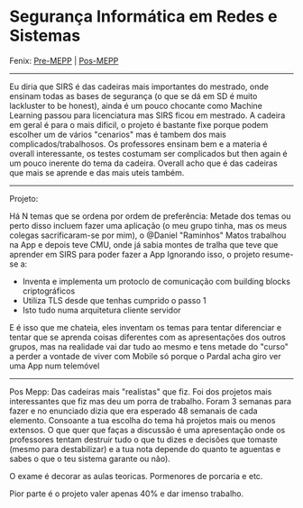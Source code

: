 # Segurança Informática em Redes e Sistemas

Fenix: [Pre-MEPP](https://fenix.tecnico.ulisboa.pt/cursos/meic-a/disciplina-curricular/283003985068051) | [Pos-MEPP](https://fenix.tecnico.ulisboa.pt/cursos/meic-a/disciplina-curricular/564478961778803)

---
Eu diria que SIRS é das cadeiras mais importantes do mestrado, onde ensinam todas as bases de segurança (o que se dá em SD é muito lackluster to be honest), ainda é um pouco chocante como Machine Learning passou para licenciatura mas SIRS ficou em mestrado. A cadeira em geral é para o mais dificil, o projeto é bastante fixe porque podem escolher um de vários "cenarios" mas é tambem dos mais complicados/trabalhosos. Os professores ensinam bem e a materia é overall interessante, os testes costumam ser complicados but then again é um pouco inerente do tema da cadeira. Overall acho que é das cadeiras que mais se aprende e das mais uteis também.

---
Projeto:

Há N temas que se ordena por ordem de preferência:
Metade dos temas ou perto disso incluem fazer uma aplicação (o meu grupo tinha, mas os meus colegas sacrificaram-se por mim), o @Daniel "Raminhos" Matos trabalhou na App e depois teve CMU, onde já sabia montes de tralha que teve que aprender em SIRS para poder fazer a App
Ignorando isso, o projeto resume-se a:
- Inventa e implementa um protoclo de comunicação com building blocks criptográficos
- Utiliza TLS desde que tenhas cumprido o passo 1
- Isto tudo numa arquitetura cliente servidor

E é isso que me chateia, eles inventam os temas para tentar diferenciar e tentar que se aprenda coisas diferentes com as apresentações dos outros grupos, mas na realidade vai dar tudo ao mesmo e tens metade do "curso" a perder a vontade de viver com Mobile só porque o Pardal acha giro ver uma App num telemóvel

---
Pos Mepp:
Das cadeiras mais "realistas" que fiz. Foi dos projetos mais interessantes que fiz mas deu um porra de trabalho. Foram 3 semanas para fazer e no enunciado dizia que era esperado 48 semanais de cada elemento. Consoante a tua escolha do tema há projetos mais ou menos extensos. O que quer que faças a discussão é uma apresentação onde os professores tentam destruir tudo o que tu dizes e decisões que tomaste (mesmo para destabilizar) e a tua nota depende do quanto te aguentas e sabes o que o teu sistema garante ou não).

O exame é decorar as aulas teoricas. Pormenores de porcaria e etc.

Pior parte é o projeto valer apenas 40% e dar imenso trabalho.